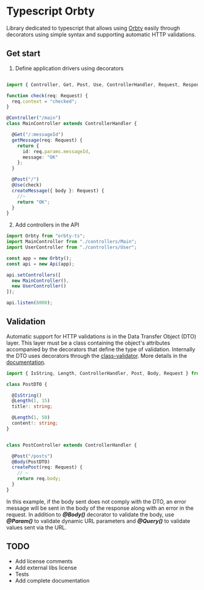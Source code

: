 Typescript Orbty
====================

Library dedicated to typescript that allows using [Orbty](https://www.npmjs.com/package/orbty) easily through decorators using simple syntax and supporting automatic HTTP validations.

## Get start

1. Define application drivers using decorators

```typescript

import { Controller, Get, Post, Use, ControllerHandler, Request, Response } from "orbty-ts";

function check(req: Request) {
  req.context = "checked";
}

@Controller("/main")
class MainController extends ControllerHandler {

  @Get("/:messageId")
  getMessage(req: Request) {
    return {
      id: req.params.messageId,
      message: "OK"
    };
  }

  @Post("/")
  @Use(check)
  createMessage({ body }: Request) {
    //~
    return "OK";
  }
}

```

2. Add controllers in the API

```typescript
import Orbty from "orbty-ts";
import MainController from "./controllers/Main";
import UserController from "./controllers/User";

const app = new Orbty();
const api = new Api(app);

api.setControllers([
  new MainController(),
  new UserController()
]);

api.listen(8000);

```


## Validation

Automatic support for HTTP validations is in the Data Transfer Object (DTO) layer. This layer must be a class containing the object's attributes accompanied by the decorators that define the type of validation. Internally the DTO uses decorators through the [class-validator](https://github.com/typestack/class-validator). More details in the [documentation](https://github.com/typestack/class-validator/blob/master/README.md).

```typescript
import { IsString, Length, ControllerHandler, Post, Body, Request } from "orbty-ts";

class PostDTO {

  @IsString()
  @Length(1, 15)
  title!: string;

  @Length(1, 50)
  content!: string;
}


class PostController extends ControllerHandler {

  @Post("/posts")
  @Body(PostDTO)
  createPost(req: Request) {
    // ~
    return req.body;
  }
}

```
In this example, if the body sent does not comply with the DTO, an error message will be sent in the body of the response along with an error in the request. In addition to ***@Body()*** decorator to validate the body, use ***@Param()*** to validate dynamic URL parameters and ***@Query()*** to validate values ​​sent via the URL.

## TODO

- Add license comments
- Add external libs license
- Tests
- Add complete documentation
